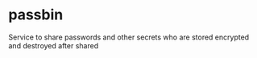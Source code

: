 # passbin
Service to share passwords and other secrets who are stored encrypted and destroyed after shared
